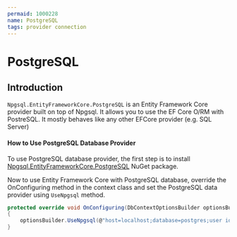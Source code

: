 ```yaml
---
permaid: 1000228
name: PostgreSQL
tags: provider connection
---
```


# PostgreSQL

## Introduction

`Npgsql.EntityFrameworkCore.PostgreSQL` is an Entity Framework Core provider built on top of Npgsql. It allows you to use the EF Core O/RM with PostreSQL. It mostly behaves like any other EFCore provider (e.g. SQL Server) 

#### How to Use PostgreSQL Database Provider

To use PostgreSQL database provider, the first step is to install [Npgsql.EntityFrameworkCore.PostgreSQL](https://www.nuget.org/packages/Npgsql.EntityFrameworkCore.PostgreSQL/2.1.0-preview2) NuGet package. 

Now to use Entity Framework Core with PostgreSQL database, override the OnConfiguring method in the context class and set the PostgreSQL data provider using `UseNpgsql` method. 


```csharp
protected override void OnConfiguring(DbContextOptionsBuilder optionsBuilder)
{
	optionsBuilder.UseNpgsql(@"host=localhost;database=postgres;user id=postgres;password=******;");
}
```


